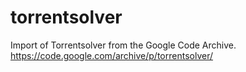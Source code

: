 # torrentsolver
Import of Torrentsolver from the Google Code Archive. https://code.google.com/archive/p/torrentsolver/
